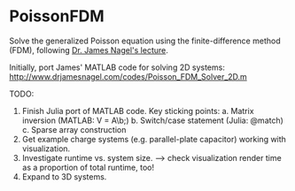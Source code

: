 # PoissonFDM

Solve the generalized Poisson equation using the finite-difference method (FDM), following [Dr. James Nagel's lecture](https://my.ece.utah.edu/~ece6340/LECTURES/Feb1/Nagel%202012%20-%20Solving%20the%20Generalized%20Poisson%20Equation%20using%20FDM.pdf).


Initially, port James' MATLAB code for solving 2D systems:
http://www.drjamesnagel.com/codes/Poisson_FDM_Solver_2D.m

TODO:
1. Finish Julia port of MATLAB code.  Key sticking points:
  a. Matrix inversion (MATLAB: V = A\b;)
  b. Switch/case statement (Julia: @match)
  c. Sparse array construction
2. Get example charge systems (e.g. parallel-plate capacitor) working with visualization.
3. Investigate runtime vs. system size.
  --> check visualization render time as a proportion of total runtime, too!
4. Expand to 3D systems.
